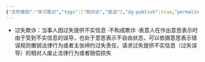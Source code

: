 ```yaml
---
{"文件类别":"学习笔记","tags":["知识点","民法"],"dg-publish":true,"permalink":"/学习笔记studyup/民法总论/过失欺诈/","dgPassFrontmatter":true,"created":"2024-07-17T11:19:54.257+08:00","updated":"2024-10-25T12:11:51.572+08:00"}
---
```


- 过失欺诈：当事人因过失提供不实信息
·不构成欺诈
·表意人在作出意思表示时由于受到不实信息的误导，也处于意思表示不自由状态，可以依据意思表示错误规则撤销法律行为或者主张缔约过失责任，请求过失提供不实信息（过失误导）的相对人废止法律行为或者赔偿损失
